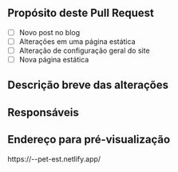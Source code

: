 ## Propósito deste Pull Request

 - [ ] Novo post no blog
 - [ ] Alterações em uma página estática
 - [ ] Alteração de configuração geral do site
 - [ ] Nova página estática
 
 ## Descrição breve das alterações
 
 ## Responsáveis
 
 ## Endereço para pré-visualização
 
 https://<nome-do-branch>--pet-est.netlify.app/
 


